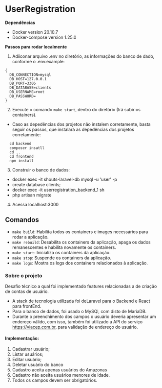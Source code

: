 # UserRegistration

**Dependências**
- Docker version 20.10.7
- Docker-compose version 1.25.0

**Passos para rodar localmente**

1. Adiiconar arquivo .env no diretório, as informações do banco de dado, conforme o .env.example:
```
{
  DB_CONNECTION=mysql
  DB_HOST=127.0.0.1
  DB_PORT=3306
  DB_DATABASE=clients
  DB_USERNAME=root
  DB_PASSWORD=
}
```

2. Execute o comando `make start`, dentro do diretório (Irá subir os containers).
- Caso as depedências dos projetos não instalem corretamente, basta seguir os passos, que instalará as depedências dos projetos corretamente:
```
  cd backend
  composer insatll
  cd ..
  cd frontend
  npm install
```
3. Construir o banco de dados: 
- docker exec -it shouts-laravel-db mysql -u 'user' -p
- create database clients;
- docker exec -it userregistration_backend_1 sh
- php artisan migrate

4. Acessa localhost:3000

## Comandos
- `make build`: Habilita todos os containers e images necessários para rodar a aplicação.
- `make rebuild`: Desabilita os containers da aplicação, apaga os dados remanescentes e habilita novamente os containers.
- `make start`: Inicializa os containers da aplicação.
- `make stop`: Suspende os containers da aplicação.
- `make logs`: Mostra os logs dos containers relacionados à aplicação.

### Sobre o projeto

Desafio técnico a qual foi implementado features relacionadas a de criação de contas de usuário. 

- A stack de tecnologia utilizada foi deLaravel para o Backend e React para frontEnd.
- Para o banco de dados, foi usado o MySQl, com disto de MariaDB.
- Durante o preenchimento dos campos o usuário deveria apresentar um endereço válido, com isso, também foi utilizado a API do serviço https://viacep.com.br, para validação de endereço do usuário.

#### Implementação:
1. Cadastrar usuário;
2. Listar usuários;
3. Editar usuário;
4. Deletar usuário do banco
5. Cadastro aceita apenas usuários do Amazonas
6. Cadastro não aceita usuários menores de idade.
7. Todos os campos devem ser obrigatórios.
